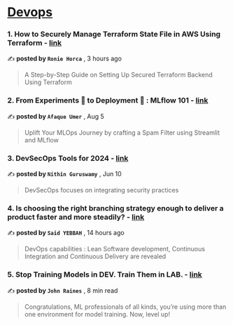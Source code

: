 
<h1><a href=https://medium.com/tag/devops/recommended target="_blank" rel="noopener noreferrer">Devops</a></h1>
<h3>1. How to Securely Manage Terraform State File in AWS Using Terraform - <a href=https://medium.com/@hxhronies/how-to-securely-manage-terraform-state-file-in-aws-using-terraform-7c20b211c9cb?source=tag_recommended_feed---------0-84----------devops----------638dca5c_d561_4351_9360_afe7db9b2afe------- target="_blank" rel="noopener noreferrer">link</a></h3>

✍️ **posted by `Ronie Horca`** <date> , 3 hours ago</date>

<blockquote>A Step-by-Step Guide on Setting Up Secured Terraform Backend Using Terraform</blockquote>

<h3>2. From Experiments 🧪 to Deployment 🚀 : MLflow 101 - <a href=https://medium.com/towards-artificial-intelligence/from-experiments-to-deployment-mlflow-101-40638d0e7f26?source=tag_recommended_feed---------1-107----------devops----------638dca5c_d561_4351_9360_afe7db9b2afe------- target="_blank" rel="noopener noreferrer">link</a></h3>

✍️ **posted by `Afaque Umer`** <date> , Aug 5</date>

<blockquote>Uplift Your MLOps Journey by crafting a Spam Filter using Streamlit and MLflow</blockquote>

<h3>3. DevSecOps Tools for 2024 - <a href=https://medium.com/@nithinguruswamy/devsecops-tools-for-2023-a47cada9e13e?source=tag_recommended_feed---------2-85----------devops----------638dca5c_d561_4351_9360_afe7db9b2afe------- target="_blank" rel="noopener noreferrer">link</a></h3>

✍️ **posted by `Nithin Guruswamy`** <date> , Jun 10</date>

<blockquote>DevSecOps focuses on integrating security practices</blockquote>

<h3>4. Is choosing the right branching strategy enough to deliver a product faster and more steadily? - <a href=https://medium.com/@said.yebbah/is-choosing-the-right-branching-strategy-enough-to-deliver-a-product-faster-and-more-steadily-cb687f649218?source=tag_recommended_feed---------3-84----------devops----------638dca5c_d561_4351_9360_afe7db9b2afe------- target="_blank" rel="noopener noreferrer">link</a></h3>

✍️ **posted by `Said YEBBAH`** <date> , 14 hours ago</date>

<blockquote>DevOps capabilities : Lean Software development, Continuous Integration and Continuous Delivery are revealed</blockquote>

<h3>5. Stop Training Models in DEV. Train Them in LAB. - <a href=https://medium.com/@johndanielraines/stop-training-models-in-dev-train-them-in-lab-ad266c6ff3a6?source=tag_recommended_feed---------4-107----------devops----------638dca5c_d561_4351_9360_afe7db9b2afe------- target="_blank" rel="noopener noreferrer">link</a></h3>

✍️ **posted by `John Raines`** <date> , 8 min read</date>

<blockquote>Congratulations, ML professionals of all kinds, you’re using more than one environment for model training. Now, level up!</blockquote>

